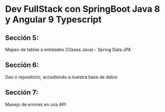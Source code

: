 # Dev FullStack con SpringBoot Java 8 y Angular 9 Typescript

## Sección 5:
Mapeo de tablas a entidades (Clases Java) - Spring Data JPA

## Sección 6:
Dao o repositorio, accediendo a nuestra base de datos

## Sección 7:
Manejo de errores en una API